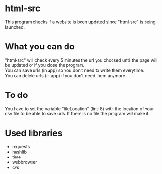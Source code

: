 # html-src
This program checks if a website is been updated since "html-src" is being launched.

# What you can do
"html-src" will check every 5 minutes the url you choosed until the page will be updated or if you close the program.  
You can save urls (in app) so you don't need to write them everytime.  
You can delete urls (in app) if you don't need them anymore.

# To do
You have to set the variable "fileLocation" (line 8) with the location of your csv file to be able to save urls. If there is no file the program will make it.

# Used libraries
* requests
* hashlib
* time
* webbrowser
* cvs

